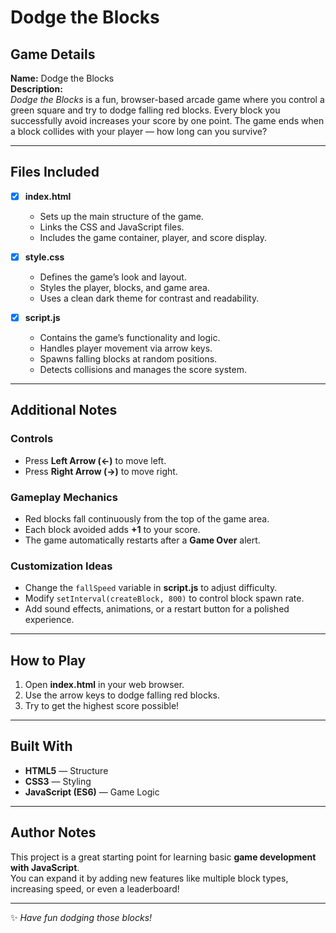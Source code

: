 # Dodge the Blocks

## Game Details  
**Name:** Dodge the Blocks  
**Description:**  
*Dodge the Blocks* is a fun, browser-based arcade game where you control a green square and try to dodge falling red blocks. Every block you successfully avoid increases your score by one point. The game ends when a block collides with your player — how long can you survive?

---

## Files Included  
- [x] **index.html**  
  - Sets up the main structure of the game.  
  - Links the CSS and JavaScript files.  
  - Includes the game container, player, and score display.  

- [x] **style.css**  
  - Defines the game’s look and layout.  
  - Styles the player, blocks, and game area.  
  - Uses a clean dark theme for contrast and readability.  

- [x] **script.js**  
  - Contains the game’s functionality and logic.  
  - Handles player movement via arrow keys.  
  - Spawns falling blocks at random positions.  
  - Detects collisions and manages the score system.  

---

## Additional Notes  

### **Controls**  
- Press **Left Arrow (←)** to move left.  
- Press **Right Arrow (→)** to move right.  

### **Gameplay Mechanics**  
- Red blocks fall continuously from the top of the game area.  
- Each block avoided adds **+1** to your score.  
- The game automatically restarts after a **Game Over** alert.  

### **Customization Ideas**  
- Change the `fallSpeed` variable in **script.js** to adjust difficulty.  
- Modify `setInterval(createBlock, 800)` to control block spawn rate.  
- Add sound effects, animations, or a restart button for a polished experience.  

---

## How to Play  
1. Open **index.html** in your web browser.  
2. Use the arrow keys to dodge falling red blocks.  
3. Try to get the highest score possible!  

---

## Built With  
- **HTML5** — Structure  
- **CSS3** — Styling  
- **JavaScript (ES6)** — Game Logic  

---

## Author Notes  
This project is a great starting point for learning basic **game development with JavaScript**.  
You can expand it by adding new features like multiple block types, increasing speed, or even a leaderboard!

---

✨ *Have fun dodging those blocks!*
